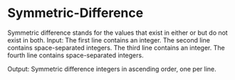 # Symmetric-Difference
Symmetric difference stands for the values that exist in either or but do not exist in both.
Input: 
The first line contains an integer. 
The second line contains  space-separated integers. 
The third line contains an integer. 
The fourth line contains  space-separated integers.

Output:
Symmetric difference integers in ascending order, one per line.
